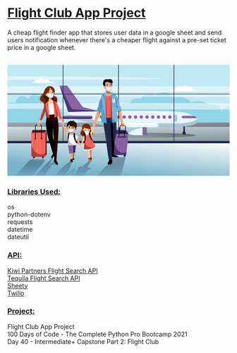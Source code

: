 # <u>**Flight Club App Project**</u>

A cheap flight finder app that stores user data in a google
sheet and send users notification whenever there's a cheaper
flight against a pre-set ticket price in a google sheet. </br> </br>

![Flight Club](image.jpg) <br/>

### <u>**Libraries Used:**</u> <br />
os <br/>
python-dotenv <br/>
requests <br/>
datetime <br/>
dateutil <br/>

### <u>**API:**</u> <br />
[Kiwi Partners Flight Search API](https://partners.kiwi.com/) <br/>
[Tequila Flight Search API](https://tequila.kiwi.com/portal/login) <br/>
[Sheety](https://sheety.co/) <br/>
[Twilio](https://www.twilio.com/docs/sms/quickstart/python) <br/>


### <u>**Project:**</u> <br/>
Flight Club App Project<br/>
100 Days of Code - The Complete Python Pro Bootcamp 2021 <br/>
Day 40 - Intermediate+ Capstone Part 2: Flight Club